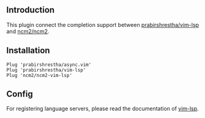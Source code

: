 
## Introduction

This plugin connect the completion support between
[prabirshrestha/vim-lsp](https://github.com/prabirshrestha/vim-lsp) and
[ncm2/ncm2](https://github.com/ncm2/ncm2).

## Installation

```vim
Plug 'prabirshrestha/async.vim'
Plug 'prabirshrestha/vim-lsp'
Plug 'ncm2/ncm2-vim-lsp'
```

## Config

For registering language servers, please read the documentation of
[vim-lsp](https://github.com/prabirshrestha/vim-lsp#registering-servers).

